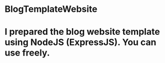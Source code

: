# BlogTemplateWebsite

# I prepared the blog website template using NodeJS (ExpressJS). You can use freely.
